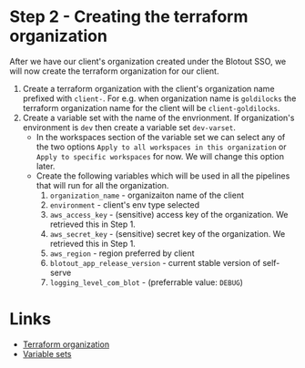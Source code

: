 # Step 2 - Creating the terraform organization

After we have our client's organization created under the Blotout SSO, we will now create the terraform organization for our client.

1. Create a terraform organization with the client's organization name prefixed with `client-`. For e.g. when organization name is `goldilocks` the terraform organization name for the client will be `client-goldilocks`.
2. Create a variable set with the name of the envrionment. If organization's environment is `dev` then create a variable set `dev-varset`.
    - In the workspaces section of the variable set we can select any of the two options `Apply to all workspaces in this organization` or `Apply to specific workspaces` for now. We will change this option later.
    - Create the following variables which will be used in all the pipelines that will run for all the organization.
        1. `organization_name` - organizaiton name of the client 
        2. `environment` - client's env type selected
        3. `aws_access_key` - (sensitive) access key of the organization. We retrieved this in Step 1.
        4. `aws_secret_key` - (sensitive) secret key of the organization. We retrieved this in Step 1.
        5. `aws_region` - region preferred by client
        6. `blotout_app_release_version` - current stable version of self-serve
        7. `logging_level_com_blot` - (preferrable value: `DEBUG`)

# Links
- [Terraform organization](../terraform/organization.md)
- [Variable sets](../terraform/variable_sets.md)
